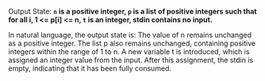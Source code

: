 Output State: **`n` is a positive integer, `p` is a list of positive integers such that for all i, 1 <= p[i] <= n, `t` is an integer, stdin contains no input.**

In natural language, the output state is: The value of n remains unchanged as a positive integer. The list p also remains unchanged, containing positive integers within the range of 1 to n. A new variable t is introduced, which is assigned an integer value from the input. After this assignment, the stdin is empty, indicating that it has been fully consumed.